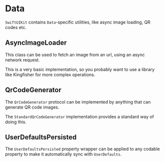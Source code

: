 # Data

`SwiftUIKit` contains `Data`-specific utilities, like async image loading, QR codes etc.


## AsyncImageLoader

This class can be used to fetch an image from an url, using an async network request.

This is a very basic implementation, so you probably want to use a library like Kingfisher for more complex operations.


## QrCodeGenerator

The `QrCodeGenerator` protocol can be implemented by anything that can generate QR code images.

The `StandardQrCodeGenerator` implementation provides a standard way of doing this.


## UserDefaultsPersisted

The `UserDefaultsPersisted` property wrapper can be applied to any codable property to make it automatically sync with `UserDefaults`.
